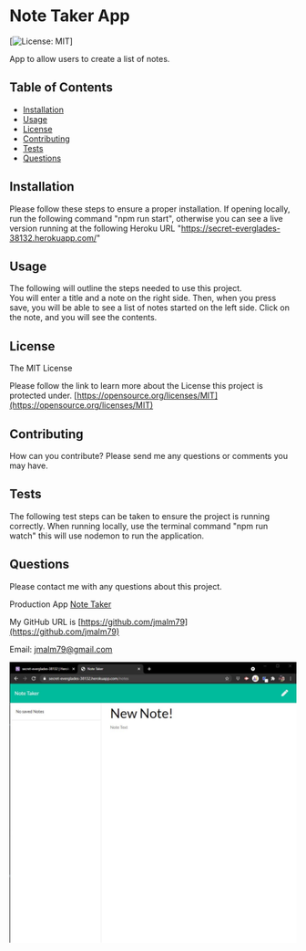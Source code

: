 # Note Taker App

[![License: MIT](https://img.shields.io/badge/License-MIT-yellow.svg)]

App to allow users to create a list of notes.

## Table of Contents

- [Installation](#Installation)
- [Usage](#Usage)
- [License](#License)
- [Contributing](#Contributing)
- [Tests](#Tests)
- [Questions](#Questions)

## Installation

Please follow these steps to ensure a proper installation.
If opening locally, run the following command "npm run start", otherwise you can see a live version running at the following Heroku URL "https://secret-everglades-38132.herokuapp.com/"

## Usage

The following will outline the steps needed to use this project.  
You will enter a title and a note on the right side. Then, when you press save, you will be able to see a list of notes started on the left side. Click on the note, and you will see the contents.

## License

The MIT License

Please follow the link to learn more about the License this project is protected under.
[https://opensource.org/licenses/MIT](https://opensource.org/licenses/MIT)

## Contributing

How can you contribute?
Please send me any questions or comments you may have.

## Tests

The following test steps can be taken to ensure the project is running correctly.
When running locally, use the terminal command "npm run watch" this will use nodemon to run the application.

## Questions

Please contact me with any questions about this project.

Production App [Note Taker](https://secret-everglades-38132.herokuapp.com/)

My GitHub URL is [https://github.com/jmalm79](https://github.com/jmalm79)

Email: jmalm79@gmail.com

![ScreenShot of this.](images/projectScreenShot.jpg)
